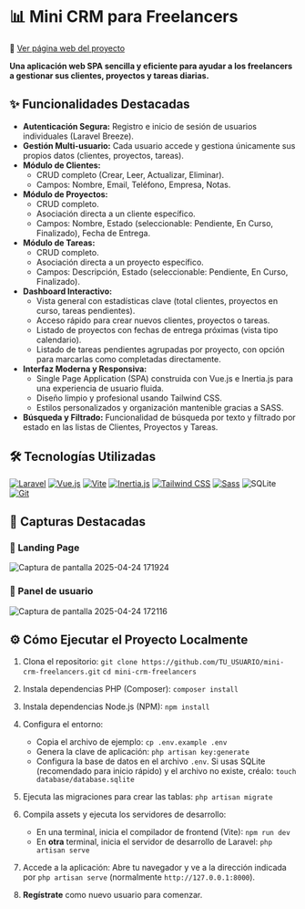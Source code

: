 # 📊 Mini CRM para Freelancers

🔗 [Ver página web del proyecto](https://josemifdeez.github.io/stardew-like-game/)

**Una aplicación web SPA sencilla y eficiente para ayudar a los freelancers a gestionar sus clientes, proyectos y tareas diarias.**

## ✨ Funcionalidades Destacadas

*   **Autenticación Segura:** Registro e inicio de sesión de usuarios individuales (Laravel Breeze).
*   **Gestión Multi-usuario:** Cada usuario accede y gestiona únicamente sus propios datos (clientes, proyectos, tareas).
*   **Módulo de Clientes:**
    *   CRUD completo (Crear, Leer, Actualizar, Eliminar).
    *   Campos: Nombre, Email, Teléfono, Empresa, Notas.
*   **Módulo de Proyectos:**
    *   CRUD completo.
    *   Asociación directa a un cliente específico.
    *   Campos: Nombre, Estado (seleccionable: Pendiente, En Curso, Finalizado), Fecha de Entrega.
*   **Módulo de Tareas:**
    *   CRUD completo.
    *   Asociación directa a un proyecto específico.
    *   Campos: Descripción, Estado (seleccionable: Pendiente, En Curso, Finalizado).
*   **Dashboard Interactivo:**
    *   Vista general con estadísticas clave (total clientes, proyectos en curso, tareas pendientes).
    *   Acceso rápido para crear nuevos clientes, proyectos o tareas.
    *   Listado de proyectos con fechas de entrega próximas (vista tipo calendario).
    *   Listado de tareas pendientes agrupadas por proyecto, con opción para marcarlas como completadas directamente.
*   **Interfaz Moderna y Responsiva:**
    *   Single Page Application (SPA) construida con Vue.js e Inertia.js para una experiencia de usuario fluida.
    *   Diseño limpio y profesional usando Tailwind CSS.
    *   Estilos personalizados y organización mantenible gracias a SASS.
*   **Búsqueda y Filtrado:** Funcionalidad de búsqueda por texto y filtrado por estado en las listas de Clientes, Proyectos y Tareas.

## 🛠️ Tecnologías Utilizadas

<p align="left">
  <a href="https://laravel.com" target="_blank" rel="noreferrer"><img src="https://img.shields.io/badge/Laravel-FF2D20?style=for-the-badge&logo=laravel&logoColor=white" alt="Laravel"></a>
  <a href="https://vuejs.org/" target="_blank" rel="noreferrer"><img src="https://img.shields.io/badge/Vue.js-4FC08D?style=for-the-badge&logo=vue.js&logoColor=white" alt="Vue.js"></a>
  <a href="https://vitejs.dev" target="_blank" rel="noreferrer"><img src="https://img.shields.io/badge/Vite-646CFF?style=for-the-badge&logo=vite&logoColor=white" alt="Vite"></a>
  <a href="https://inertiajs.com/" target="_blank" rel="noreferrer"><img src="https://img.shields.io/badge/Inertia.js-9553E9?style=for-the-badge&logo=inertia&logoColor=white" alt="Inertia.js"></a>
  <a href="https://tailwindcss.com/" target="_blank" rel="noreferrer"><img src="https://img.shields.io/badge/Tailwind_CSS-06B6D4?style=for-the-badge&logo=tailwind-css&logoColor=white" alt="Tailwind CSS"></a>
  <a href="https://sass-lang.com" target="_blank" rel="noreferrer"><img src="https://img.shields.io/badge/Sass-CC6699?style=for-the-badge&logo=sass&logoColor=white" alt="Sass"></a>
  <img src="https://img.shields.io/badge/SQLite-003B57?style=for-the-badge&logo=sqlite&logoColor=white" alt="SQLite" />
  <a href="https://git-scm.com/" target="_blank" rel="noreferrer"><img src="https://img.shields.io/badge/git-%23F05033.svg?style=for-the-badge&logo=git&logoColor=white" alt="Git"></a>
</p>

## 📸 Capturas Destacadas

### 📄 Landing Page
![Captura de pantalla 2025-04-24 171924](https://github.com/user-attachments/assets/6b44af5d-951e-43a8-a017-420fc9b0d15e)

### 👤 Panel de usuario
![Captura de pantalla 2025-04-24 172116](https://github.com/user-attachments/assets/9780cee0-435f-4f2b-aa14-c1ab1e39226b)

## ⚙️ Cómo Ejecutar el Proyecto Localmente

1.  Clona el repositorio:
    `git clone https://github.com/TU_USUARIO/mini-crm-freelancers.git`
    `cd mini-crm-freelancers`

2.  Instala dependencias PHP (Composer):
    `composer install`

3.  Instala dependencias Node.js (NPM):
    `npm install`

4.  Configura el entorno:
    *   Copia el archivo de ejemplo: `cp .env.example .env`
    *   Genera la clave de aplicación: `php artisan key:generate`
    *   Configura la base de datos en el archivo `.env`. Si usas SQLite (recomendado para inicio rápido) y el archivo no existe, créalo: `touch database/database.sqlite`

5.  Ejecuta las migraciones para crear las tablas:
    `php artisan migrate`

6.  Compila assets y ejecuta los servidores de desarrollo:
    *   En una terminal, inicia el compilador de frontend (Vite): `npm run dev`
    *   En **otra** terminal, inicia el servidor de desarrollo de Laravel: `php artisan serve`

7.  Accede a la aplicación: Abre tu navegador y ve a la dirección indicada por `php artisan serve` (normalmente `http://127.0.0.1:8000`).

8.  **Regístrate** como nuevo usuario para comenzar.